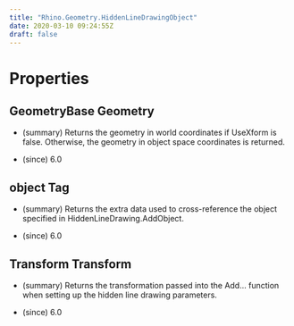 ```yaml
---
title: "Rhino.Geometry.HiddenLineDrawingObject"
date: 2020-03-10 09:24:55Z
draft: false
---
```


# Properties
## GeometryBase Geometry
- (summary) 
     Returns the geometry in world coordinates if UseXform is false. 
     Otherwise, the geometry in object space coordinates is returned.
     
- (since) 6.0
## object Tag
- (summary) 
     Returns the extra data used to cross-reference the object specified in
     HiddenLineDrawing.AddObject.
     
- (since) 6.0
## Transform Transform
- (summary) 
     Returns the transformation passed into the Add... function
     when setting up the hidden line drawing parameters.
     
- (since) 6.0
